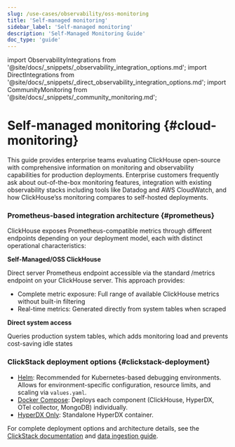 ```yaml
---
slug: /use-cases/observability/oss-monitoring
title: 'Self-managed monitoring'
sidebar_label: 'Self-managed monitoring'
description: 'Self-Managed Monitoring Guide'
doc_type: 'guide'
---
```


import ObservabilityIntegrations from '@site/docs/_snippets/_observability_integration_options.md';
import DirectIntegrations from '@site/docs/_snippets/_direct_observability_integration_options.md';
import CommunityMonitoring from '@site/docs/_snippets/_community_monitoring.md';

# Self-managed monitoring {#cloud-monitoring}

This guide provides enterprise teams evaluating ClickHouse open-source with comprehensive information on monitoring and observability capabilities for production deployments. Enterprise customers frequently ask about out-of-the-box monitoring features, integration with existing observability stacks including tools like Datadog and AWS CloudWatch, and how ClickHouse’ss monitoring compares to self-hosted deployments.

### Prometheus-based integration architecture {#prometheus}
ClickHouse exposes Prometheus-compatible metrics through different endpoints depending on your deployment model, each with distinct operational characteristics:

**Self-Managed/OSS ClickHouse**

Direct server Prometheus endpoint accessible via the standard /metrics endpoint on your ClickHouse server. This approach provides:
- Complete metric exposure: Full range of available ClickHouse metrics without built-in filtering
- Real-time metrics: Generated directly from system tables when scraped

**Direct system access** 

Queries production system tables, which adds monitoring load and prevents cost-saving idle states

<ObservabilityIntegrations/>

### ClickStack deployment options {#clickstack-deployment}

- [Helm](/use-cases/observability/clickstack/deployment/helm): Recommended for Kubernetes-based debugging environments. Allows for environment-specific configuration, resource limits, and scaling via `values.yaml`.
- [Docker Compose](/use-cases/observability/clickstack/deployment/docker-compose): Deploys each component (ClickHouse, HyperDX, OTel collector, MongoDB) individually.
- [HyperDX Only](/use-cases/observability/clickstack/deployment/hyperdx-only): Standalone HyperDX container.

For complete deployment options and architecture details, see the [ClickStack documentation](/use-cases/observability/clickstack/overview) and [data ingestion guide](/use-cases/observability/clickstack/ingesting-data/overview).

<DirectIntegrations/>

<CommunityMonitoring/>
